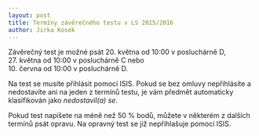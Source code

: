 ```yaml
---
layout: post
title: Termíny závěrečného testu v LS 2015/2016
author: Jirka Kosek
---
```


Závěrečný test je možné psát 20. května od 10:00 v posluchárně D,<br>
27. května od 10:00 v posluchárně C nebo<br>
10. června od 10:00 v posluchárně D.

Na test se musíte přihlásit pomocí ISIS. Pokud se bez omluvy
nepřihlásíte a nedostavíte ani na jeden z termínů testu, je vám
předmět automaticky klasifikován jako *nedostavil(a) se*.

Pokud test napíšete na méně než 50 % bodů, můžete v některém
z dalších termínů psát opravu. Na opravný test se již
nepřihlašuje pomocí ISIS.

